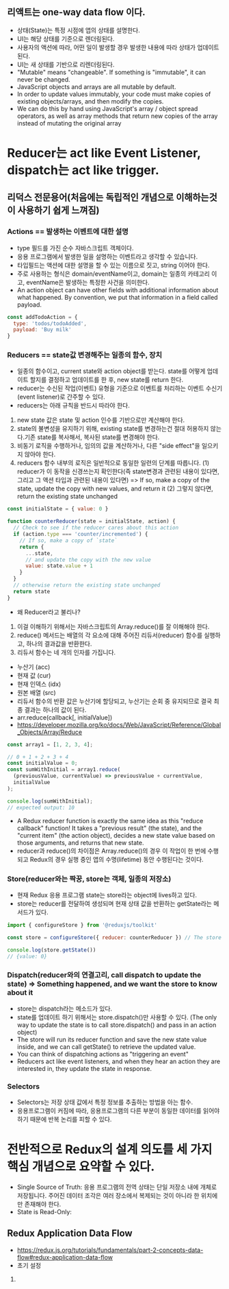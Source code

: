## 리액트는 one-way data flow 이다.
- 상태(State)는 특정 시점에 앱의 상태를 설명한다.
- UI는 해당 상태를 기준으로 렌더링된다.
- 사용자의 액션에 따라, 어떤 일이 발생할 경우 발생한 내용에 따라 상태가 업데이트된다.
- UI는 새 상태를 기반으로 리렌더링된다.
- "Mutable" means "changeable". If something is "immutable", it can never be changed.
- JavaScript objects and arrays are all mutable by default.
- In order to update values immutably, your code must make copies of existing objects/arrays, and then modify the copies.
- We can do this by hand using JavaScript's array / object spread operators, as well as array methods that return new copies of the array instead of mutating the original array

# Reducer는 act like Event Listener, dispatch는 act like trigger.

## 리덕스 전문용어(처음에는 독립적인 개념으로 이해하는것이 사용하기 쉽게 느껴짐)
### Actions == 발생하는 이벤트에 대한 설명
- type 필드를 가진 순수 자바스크립트 객체이다. 
- 응용 프로그램에서 발생한 일을 설명하는 이벤트라고 생각할 수 있습니다.
- 타입필드는 액션에 대한 설명을 할 수 있는 이름으로 짓고, string 이어야 한다. 
- 주로 사용하는 형식은 domain/eventName이고,  domain는 일종의 카테고리 이고, eventName은 발생하는 특정한 사건을 의미한다. 
- An action object can have other fields with additional information about what happened. By convention, we put that information in a field called payload.
```javascript
const addTodoAction = {
  type: 'todos/todoAdded',
  payload: 'Buy milk'
}
```
### Reducers == state값 변경해주는 일종의 함수, 장치
- 일종의 함수이고, current state와 action object를 받는다. state를 어떻게 업데이트 할지를 결정하고 업데이트를 한 후, new state를 return 한다.
- reducer는 수신된 작업(이벤트) 유형을 기준으로 이벤트를 처리하는 이벤트 수신기(event listener)로 간주할 수 있다.
- reducers는 아래 규칙을 반드시 따라야 한다.
1. new state 값은 state 및 action 인수를 기반으로만 계산해야 한다.
2. state의 불변성을 유지하기 위해, existing state를 변경하는건 절대 허용하지 않는다.기존 state를 복사해서, 복사된 state를 변경해야 한다.
3. 비동기 로직을 수행하거나, 임의의 값을 계산하거나, 다른 "side effect"을 일으키지 않아야 한다.
4. reducers 함수 내부의 로직은 일반적으로 동일한 일련의 단계를 따릅니다.
(1) reducer가 이 동작을 신경쓰는지 확인한다(즉 state변경과 관련된 내용이 있다면, 그리고 그 액션 타입과 관련된 내용이 있다면) => If so, make a copy of the state, update the copy with new values, and return it
(2) 그렇지 않다면, return the existing state unchanged
```javascript
const initialState = { value: 0 }

function counterReducer(state = initialState, action) {
  // Check to see if the reducer cares about this action
  if (action.type === 'counter/incremented') {
    // If so, make a copy of `state`
    return {
      ...state,
      // and update the copy with the new value
      value: state.value + 1
    }
  }
  // otherwise return the existing state unchanged
  return state
}
```
- 왜 Reducer라고 불리나?
1. 이걸 이해하기 위해서는 자바스크립트의 Array.reduce()를 잘 이해해야 한다.
2. reduce() 메서드는 배열의 각 요소에 대해 주어진 리듀서(reducer) 함수를 실행하고, 하나의 결과값을 반환한다.
3. 리듀서 함수는 네 개의 인자를 가집니다.
- 누산기 (acc)
- 현재 값 (cur)
- 현재 인덱스 (idx)
- 원본 배열 (src)
- 리듀서 함수의 반환 값은 누산기에 할당되고, 누산기는 순회 중 유지되므로 결국 최종 결과는 하나의 값이 된다.
- arr.reduce(callback[, initialValue])
- https://developer.mozilla.org/ko/docs/Web/JavaScript/Reference/Global_Objects/Array/Reduce
```javascript
const array1 = [1, 2, 3, 4];

// 0 + 1 + 2 + 3 + 4
const initialValue = 0;
const sumWithInitial = array1.reduce(
  (previousValue, currentValue) => previousValue + currentValue,
  initialValue
);

console.log(sumWithInitial);
// expected output: 10

```
- A Redux reducer function is exactly the same idea as this "reduce callback" function! It takes a "previous result" (the state), and the "current item" (the action object), decides a new state value based on those arguments, and returns that new state.
- reducer과 reduce()의 차이점은 Array.reduce()의 경우 이 작업이 한 번에 수행되고 Redux의 경우 실행 중인 앱의 수명(lifetime) 동안 수행된다는 것이다.

### Store(reducer와는 짝꿍, store는 객체, 일종의 저장소)
- 현재 Redux 응용 프로그램 state는 store라는 object에 lives하고 있다.
- store는 reducer를 전달하여 생성되며 현재 상태 값을 반환하는 getState라는 메서드가 있다.
```javascript
import { configureStore } from '@reduxjs/toolkit'

const store = configureStore({ reducer: counterReducer }) // The store is created by passing in a reducer, 

console.log(store.getState())
// {value: 0}
```

### Dispatch(reducer와의 연결고리, call dispatch to update the state) => Something happened, and we want the store to know about it
- store는 dispatch라는 메소드가 있다.
- state를 업데이트 하기 위해서는 store.dispatch()만 사용할 수 있다. (The only way to update the state is to call store.dispatch() and pass in an action object)
- The store will run its reducer function and save the new state value inside, and we can call getState() to retrieve the updated value.
- You can think of dispatching actions as "triggering an event" 
- Reducers act like event listeners, and when they hear an action they are interested in, they update the state in response.

### Selectors
- Selectors는 저장 상태 값에서 특정 정보를 추출하는 방법을 아는 함수. 
- 응용프로그램이 커짐에 따라, 응용프로그램의 다른 부분이 동일한 데이터를 읽어야 하기 때문에 반복 논리를 피할 수 있다.

# 전반적으로 Redux의 설계 의도를 세 가지 핵심 개념으로 요약할 수 있다.
- Single Source of Truth: 응용 프로그램의 전역 상태는 단일 저장소 내에 개체로 저장됩니다. 주어진 데이터 조각은 여러 장소에서 복제되는 것이 아니라 한 위치에만 존재해야 한다.
- State is Read-Only: 

## Redux Application Data Flow
- https://redux.js.org/tutorials/fundamentals/part-2-concepts-data-flow#redux-application-data-flow
- 초기 설정
1. 
